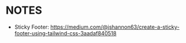 # NOTES

- Sticky Footer: https://medium.com/@jshannon63/create-a-sticky-footer-using-tailwind-css-3aadaf840518
